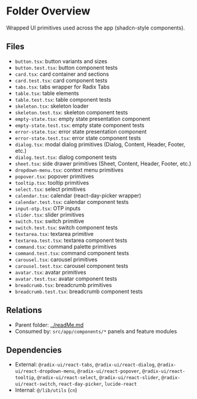 # Folder Overview

Wrapped UI primitives used across the app (shadcn-style components).

## Files

- `button.tsx`: button variants and sizes
- `button.test.tsx`: button component tests
- `card.tsx`: card container and sections
- `card.test.tsx`: card component tests
- `tabs.tsx`: tabs wrapper for Radix Tabs
- `table.tsx`: table elements
- `table.test.tsx`: table component tests
- `skeleton.tsx`: skeleton loader
- `skeleton.test.tsx`: skeleton component tests
- `empty-state.tsx`: empty state presentation component
- `empty-state.test.tsx`: empty state component tests
- `error-state.tsx`: error state presentation component
- `error-state.test.tsx`: error state component tests
- `dialog.tsx`: modal dialog primitives (Dialog, Content, Header, Footer, etc.)
- `dialog.test.tsx`: dialog component tests
- `sheet.tsx`: side drawer primitives (Sheet, Content, Header, Footer, etc.)
- `dropdown-menu.tsx`: context menu primitives
- `popover.tsx`: popover primitives
- `tooltip.tsx`: tooltip primitives
- `select.tsx`: select primitives
- `calendar.tsx`: calendar (react-day-picker wrapper)
- `calendar.test.tsx`: calendar component tests
- `input-otp.tsx`: OTP inputs
- `slider.tsx`: slider primitives
- `switch.tsx`: switch primitive
- `switch.test.tsx`: switch component tests
- `textarea.tsx`: textarea primitive
- `textarea.test.tsx`: textarea component tests
- `command.tsx`: command palette primitives
- `command.test.tsx`: command component tests
- `carousel.tsx`: carousel primitives
- `carousel.test.tsx`: carousel component tests
- `avatar.tsx`: avatar primitives
- `avatar.test.tsx`: avatar component tests
- `breadcrumb.tsx`: breadcrumb primitives
- `breadcrumb.test.tsx`: breadcrumb component tests

## Relations

- Parent folder: [../readMe.md](../readMe.md)
- Consumed by: `src/app/components/*` panels and feature modules

## Dependencies

- External: `@radix-ui/react-tabs`, `@radix-ui/react-dialog`, `@radix-ui/react-dropdown-menu`, `@radix-ui/react-popover`, `@radix-ui/react-tooltip`, `@radix-ui/react-select`, `@radix-ui/react-slider`, `@radix-ui/react-switch`, `react-day-picker`, `lucide-react`
- Internal: `@/lib/utils` (`cn`)
